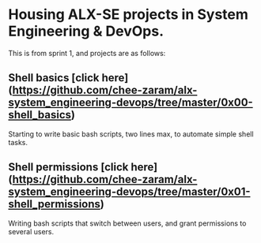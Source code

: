 # Housing ALX-SE projects in System Engineering & DevOps. 
This is from sprint 1, and projects are as follows:
## Shell basics [click here] (https://github.com/chee-zaram/alx-system_engineering-devops/tree/master/0x00-shell_basics)
Starting to write basic bash scripts, two lines max, to automate simple shell tasks.
## Shell permissions [click here] (https://github.com/chee-zaram/alx-system_engineering-devops/tree/master/0x01-shell_permissions)
Writing bash scripts that switch between users, and grant permissions to several users.


